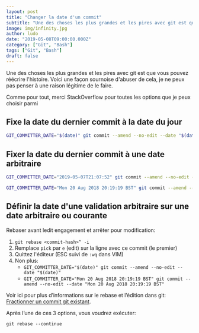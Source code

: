 ```yaml
---
layout: post
title: "Changer la date d'un commit"
subtitle: "Une des choses les plus grandes et les pires avec git est que vous pouvez réécrire l'histoire. Voici une façon sournoise d'abuser de cela, je ne peux pas penser à une raison légitime de le faire."
image: img/infinity.jpg
author: ludo
date: "2019-05-08T09:00:00.000Z"
category: ["Git", "Bash"]
tags: ["Git", "Bash"]
draft: false
---
```


Une des choses les plus grandes et les pires avec git est que vous pouvez réécrire l'histoire. Voici une façon sournoise d'abuser de cela, je ne peux pas penser à une raison légitime de le faire.

Comme pour tout, merci StackOverflow pour toutes les options que je peux choisir parmi

## Fixe la date du dernier commit à la date du jour

```bash
GIT_COMMITTER_DATE="$(date)" git commit --amend --no-edit --date "$(date)"
```

## Fixer la date du dernier commit à une date arbitraire

```bash
GIT_COMMITTER_DATE="2019-05-07T21:07:52" git commit --amend --no-edit --date "2019-05-07T21:07:52"
```

```bash
GIT_COMMITTER_DATE="Mon 20 Aug 2018 20:19:19 BST" git commit --amend --no-edit --date "Mon 20 Aug 2018 20:19:19 BST"
```

## Définir la date d'une validation arbitraire sur une date arbitraire ou courante

Rebaser avant ledit engagement et arrêter pour modification:

1. `git rebase <commit-hash>^ -i`
2. Remplace `pick` par `e` (edit) sur la ligne avec ce commit (le premier)
3. Quittez l'éditeur (ESC suivi de `:wq` dans VIM)
4. Non plus:
    - `GIT_COMMITTER_DATE="$(date)" git commit --amend --no-edit --date "$(date)"`
    - `GIT_COMMITTER_DATE="Mon 20 Aug 2018 20:19:19 BST" git commit --amend --no-edit --date "Mon 20 Aug 2018 20:19:19 BST"`

Voir ici pour plus d’informations sur le rebase et l’édition dans git: [Fractionner un commit git existant](/git-splitExistingCommit/).

Après l’une de ces 3 options, vous voudrez exécuter:

```git
git rebase --continue
```
